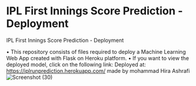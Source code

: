 # IPL First Innings Score Prediction - Deployment

IPL First Innings Score Prediction - Deployment

• This repository consists of files required to deploy a Machine Learning Web App created with Flask on Heroku platform.
• If you want to view the deployed model, click on the following link:
Deployed at: https://iplrunprediction.herokuapp.com/
made by mohammad Hira Ashrafi
![Screenshot (30)](https://user-images.githubusercontent.com/86703662/139534024-cd23c7e1-4313-4c29-b411-c4e5fbd0afae.png)
